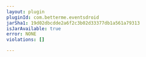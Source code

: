 ```yaml
---
layout: plugin
pluginId: com.betterme.eventsdroid
jarSha1: 19d02dbcdde2a6f2c3b02d33377db1a561a79313
isJarAvailable: true
error: NONE
violations: []

---
```

